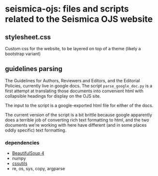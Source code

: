 # seismica-ojs: files and scripts related to the Seismica OJS website

## stylesheet.css
Custom css for the website, to be layered on top of a theme (likely a bootstrap variant)

## guidelines parsing
The Guidelines for Authors, Reviewers and Editors, and the Editorial Policies, currently live in google docs. The script `parse_google_doc.py` is a first attempt at translating those documents into convenient html with collapsible headings for display on the OJS site. 

The input to the script is a google-exported html file for either of the docs.

The current version of the script is a bit brittle because google apparently does a terrible job of converting rich text formatting to html, and the two documents we're working with here have different (and in some places oddly specific) text formatting.

### dependencies
- [BeautifulSoup 4](https://www.crummy.com/software/BeautifulSoup/bs4/doc/)
- numpy
- [cssutils](https://cthedot.de/cssutils/)
- re, os, sys, copy, argparse
